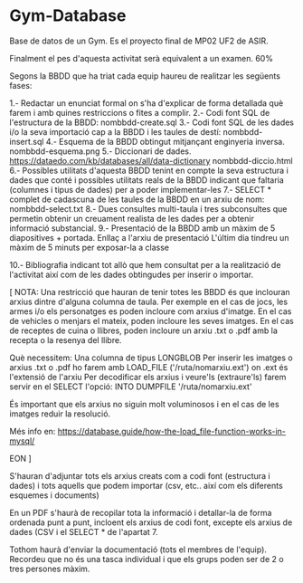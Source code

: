 # Gym-Database
Base de datos de un Gym. Es el proyecto final de MP02 UF2 de ASIR.

Finalment el pes d'aquesta activitat serà equivalent a un examen. 60%

Segons la BBDD que ha triat cada equip haureu de realitzar les següents fases:

1.- Redactar un enunciat formal on s'ha d'explicar de forma detallada què farem i amb quines restriccions o fites a complir.
2.- Codi font SQL de l'estructura de la BBDD: nombbdd-create.sql
3.- Codi font SQL de les dades i/o la seva importació cap a la BBDD i les taules de destí: nombbdd-insert.sql
4.- Esquema de la BBDD obtingut mitjançant enginyeria inversa. nombbdd-esquema.png
5.- Diccionari de dades. https://dataedo.com/kb/databases/all/data-dictionary  nombbdd-diccio.html
6.- Possibles utilitats d'aquesta BBDD tenint en compte la seva estructura i dades que conté i  possibles utilitats reals de la BBDD indicant que faltaria (columnes i tipus de dades) per a poder implementar-les
7.- SELECT * complet de cadascuna de les taules de la BBDD en un arxiu de nom: nombbdd-select.txt
8.- Dues consultes multi-taula i tres subconsultes que permetin obtenir un creuament realista de les dades per a obtenir informació substancial.
9.- Presentació de la BBDD amb un màxim de 5 diapositives + portada. Enllaç a l'arxiu de presentació
L'últim dia tindreu un màxim de 5 minuts per exposar-la a classe

10.- Bibliografia indicant tot allò que hem consultat per a la realització de l'activitat així com de les dades obtingudes per inserir o importar.

[ NOTA: 
Una restricció que hauran de tenir totes les BBDD és que inclouran arxius dintre d'alguna columna de taula.
Per exemple en el cas de jocs, les armes i/o els personatges es poden incloure com arxius d'imatge.
En el cas de vehicles o menjars el mateix, poden incloure les seves imatges.
En el cas de receptes de cuina o llibres, poden incloure un arxiu .txt o .pdf amb la recepta o la resenya del llibre.

Què necessitem:
Una columna de tipus LONGBLOB
Per inserir les imatges o arxius .txt o .pdf ho farem amb LOAD_FILE ('/ruta/nomarxiu.ext') on .ext és l'extensió de l'arxiu
Per decodificar els arxius i veure'ls (extraure'ls) farem servir en el SELECT l'opció: INTO DUMPFILE '/ruta/nomarxiu.ext'

És important que els arxius no siguin molt voluminosos i en el cas de les imatges reduir la resolució.

Més info en: https://database.guide/how-the-load_file-function-works-in-mysql/

EON ]

S'hauran d'adjuntar tots els arxius creats com a codi font (estructura i dades) i tots aquells que podem importar (csv, etc.. així com els diferents esquemes i documents)

En un PDF s'haurà de recopilar tota la informació i detallar-la de forma ordenada punt a punt, incloent els arxius de codi font, excepte els arxius de dades (CSV i el SELECT * de l'apartat 7.

Tothom haurà d'enviar la documentació (tots el membres de l'equip).
Recordeu que no és una tasca individual i que els grups poden ser de 2 o tres persones màxim.

